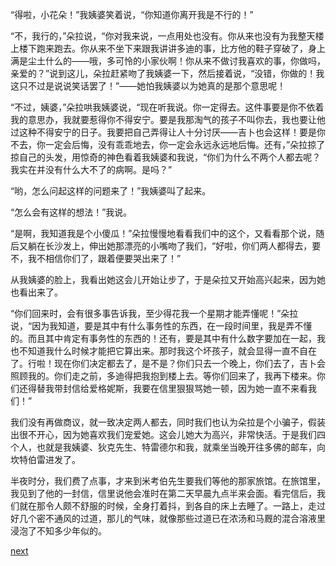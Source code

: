 
“得啦，小花朵！”我姨婆笑着说，“你知道你离开我是不行的！”

“不，我行的，”朵拉说，“你对我来说，一点用处也没有。你从来也没有为我整天楼上楼下跑来跑去。你从来不坐下来跟我讲讲多迪的事，比方他的鞋子穿破了，身上满是尘土什么的——哦，多可怜的小家伙啊！你从来不做讨我喜欢的事，你做吗，亲爱的？”说到这儿，朵拉赶紧吻了我姨婆一下，然后接着说，“没错，你做的！我这只不过是说说笑话罢了！”——她怕我姨婆以为她真的是那个意思呢！

“不过，姨婆，”朵拉哄我姨婆说，“现在听我说。你一定得去。这件事要是你不依着我的意思办，我就要惹得你不得安宁。要是我那淘气的孩子不叫你去，我也要让他过这种不得安宁的日子。我要把自己弄得让人十分讨厌——吉卜也会这样！要是你不去，你一定会后悔，没有乖乖地去，你一定会永远永远地后悔。还有，”朵拉掠了掠自己的头发，用惊奇的神色看着我姨婆和我说，“你们为什么不两个人都去呢？我实在并没有什么大不了的病啊。是吗？”

“哟，怎么问起这样的问题来了！”我姨婆叫了起来。

“怎么会有这样的想法！”我说。

“是啊，我知道我是个小傻瓜！”朵拉慢慢地看看我们中的这个，又看看那个说，随后又躺在长沙发上，伸出她那漂亮的小嘴吻了我们，“好啦，你们两人都得去，要不，我不相信你们了，跟着便要哭出来了！”

从我姨婆的脸上，我看出她这会儿开始让步了，于是朵拉又开始高兴起来，因为她也看出来了。

“你们回来时，会有很多事告诉我，至少得花我一个星期才能弄懂呢！”朵拉说，“因为我知道，要是其中有什么事务性的东西，在一段时间里，我是弄不懂的。而且其中肯定有事务性的东西的！还有，要是其中有什么数字要加在一起，我也不知道我什么时候才能把它算出来。那时我这个坏孩子，就会显得一直不自在了。行啦！现在你们决定都去了，是不是？你们只去一个晚上，你们去了，吉卜会照顾我的。你们走之前，多迪得把我抱到楼上去。等你们回来了，我再下楼来。你们还得替我带封信给爱格妮斯，我要在信里狠狠骂她一顿，因为她一直不来看我们！”

我们没有再做商议，就一致决定两人都去，同时我们也认为朵拉是个小骗子，假装出很不开心，因为她喜欢我们宠爱她。这会儿她大为高兴，非常快活。于是我们四个人，也就是我姨婆、狄克先生、特雷德尔和我，就乘坐当晚开往多佛的邮车，向坎特伯雷进发了。

半夜时分，我们费了点事，才来到米考伯先生要我们等他的那家旅馆。在旅馆里，我见到了他的一封信，信里说他会准时在第二天早晨九点半来会面。看完信后，我们就在那令人颇不舒服的时候，全身打着抖，到各自的床上去睡了。一路上，走过好几个密不通风的过道，那儿的气味，就像那些过道已在浓汤和马厩的混合溶液里浸泡了不知多少年似的。

[next](page655)